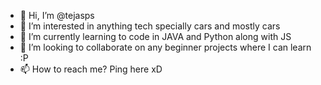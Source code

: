 - 👋 Hi, I’m @tejasps
- 👀 I’m interested in anything tech specially cars and mostly cars
- 🌱 I’m currently learning to code in JAVA and Python along with JS
- 💞️ I’m looking to collaborate on any beginner projects where I can learn :P
- 📫 How to reach me? Ping here xD

<!---
tejasps/tejasps is a ✨ special ✨ repository because its `README.md` (this file) appears on your GitHub profile.
You can click the Preview link to take a look at your changes.
--->
